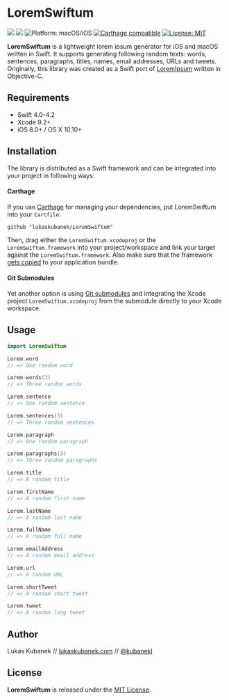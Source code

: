 # LoremSwiftum

[![](https://img.shields.io/badge/release-v2.0.0-blue.svg?style=flat-square)](https://github.com/lukaskubanek/LoremSwiftum/releases) [![](https://img.shields.io/badge/Swift-4.0+-orange.svg?style=flat-square)](https://developer.apple.com/swift/ "Swift 4.0+") ![](https://img.shields.io/badge/platform-macOS/iOS-yellowgreen.svg?style=flat-square "Platform: macOS/iOS") [![](https://img.shields.io/badge/Carthage-compatible-4BC51D.svg?style=flat-square "Carthage compatible")](https://github.com/Carthage/Carthage) [![](https://img.shields.io/badge/license-MIT-lightgrey.svg?style=flat-square "License: MIT")](LICENSE.md)

**LoremSwiftum** is a lightweight lorem ipsum generator for iOS and macOS written in Swift. It supports generating following random texts: words, sentences, paragraphs, titles, names, email addresses, URLs and tweets. Originally, this library was created as a Swift port of [LoremIpsum](https://github.com/lukaskubanek/LoremIpsum) written in Objective-C.

## Requirements

- Swift 4.0-4.2
- Xcode 9.2+
- iOS 8.0+ / OS X 10.10+

## Installation

The library is distributed as a Swift framework and can be integrated into your project in following ways:

#### Carthage

If you use [Carthage](https://github.com/Carthage/Carthage) for managing your dependencies, put LoremSwiftum into your `Cartfile`:

```plain
github "lukaskubanek/LoremSwiftum"
```

Then, drag either the `LoremSwiftum.xcodeproj` or the `LoremSwiftum.framework` into your project/workspace and link your target against the `LoremSwiftum.framework`. Also make sure that the framework [gets copied](https://github.com/Carthage/Carthage#adding-frameworks-to-an-application) to your application bundle.

#### Git Submodules

Yet another option is using [Git submodules](http://git-scm.com/book/en/v2/Git-Tools-Submodules) and integrating the Xcode project `LoremSwiftum.xcodeproj` from the submodule directly to your Xcode workspace.

## Usage

```swift
import LoremSwiftum

Lorem.word
// => One random word

Lorem.words(3)
// => Three random words

Lorem.sentence
// => One random sentence

Lorem.sentences(3)
// => Three random sentences

Lorem.paragraph
// => One random paragraph

Lorem.paragraphs(3)
// => Three random paragraphs

Lorem.title
// => A random title

Lorem.firstName
// => A random first name

Lorem.lastName
// => A random last name

Lorem.fullName
// => A random full name

Lorem.emailAddress
// => A random email address

Lorem.url
// => A random URL

Lorem.shortTweet
// => A random short tweet

Lorem.tweet
// => A random long tweet
```

## Author

Lukas Kubanek // [lukaskubanek.com](http://lukaskubanek.com) // [@kubanekl](https://twitter.com/kubanekl)

## License

**LoremSwiftum** is released under the [MIT License](LICENSE.md).
